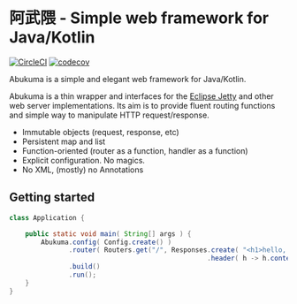 # 阿武隈 - Simple web framework for Java/Kotlin

[![CircleCI](https://circleci.com/gh/minebreaker/Abukuma.svg?style=svg)](https://circleci.com/gh/minebreaker/Abukuma)
[![codecov](https://codecov.io/gh/minebreaker/Abukuma/branch/master/graph/badge.svg)](https://codecov.io/gh/minebreaker/Abukuma)

Abukuma is a simple and elegant web framework for Java/Kotlin.

Abukuma is a thin wrapper and interfaces for the [Eclipse Jetty](https://www.eclipse.org/jetty)
and other web server implementations.
Its aim is to provide fluent routing functions and simple way to manipulate HTTP request/response.


* Immutable objects (request, response, etc)
* Persistent map and list
* Function-oriented (router as a function, handler as a function)
* Explicit configuration. No magics.
* No XML, (mostly) no Annotations


## Getting started

```java
class Application {

    public static void main( String[] args ) {
        Abukuma.config( Config.create() )
               .router( Routers.get("/", Responses.create( "<h1>hello, world</h1>" )
                                                  .header( h -> h.contentType( "text/html" ) ) ) )
               .build()
               .run();
    }
}
```
